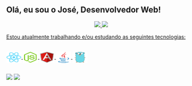 ## Olá, eu sou o José, Desenvolvedor Web!
<div align="center">
  <a href="https://github.com/josenadin01">
  <img height="180em" src="https://github-readme-stats.vercel.app/api?username=josenadin01&show_icons=true&theme=dracula&include_all_commits=true&count_private=true"/>
  <img height="180em" src="https://github-readme-stats.vercel.app/api/top-langs/?username=josenadin01&exclude_repo=nlw-06-payflow&layout=compact&langs_count=10&theme=dracula"/>
</div>
  
  Estou atualmente trabalhando e/ou estudando as seguintes tecnologias:
<div style="display: inline_block"><br>
  <img align="center" alt="José-React" height="30" width="40" src="https://raw.githubusercontent.com/devicons/devicon/master/icons/react/react-original.svg">
  <img align="center" alt="José-Node" height="30" width="40" src="https://raw.githubusercontent.com/devicons/devicon/master/icons/nodejs/nodejs-original.svg">
  <img align="center" alt="José-Angular" height="30" width="40" src="https://raw.githubusercontent.com/devicons/devicon/master/icons/angularjs/angularjs-original.svg">
  <img align="center" alt="José-Java" height="30" width="40" src="https://raw.githubusercontent.com/devicons/devicon/master/icons/java/java-original.svg">
  <img align="center" alt="José-Go" height="30" width="40" src="https://raw.githubusercontent.com/devicons/devicon/master/icons/go/go-original.svg">
</div>
  
  ##
 
<div> 
  <a href = "mailto:josenadin01@gmail.com"><img src="https://img.shields.io/badge/-Gmail-%23333?style=for-the-badge&logo=gmail&logoColor=white" target="_blank"></a>
  <a href="https://www.linkedin.com/in/josenadin/" target="_blank"><img src="https://img.shields.io/badge/-LinkedIn-%230077B5?style=for-the-badge&logo=linkedin&logoColor=white" target="_blank"></a> 

</div>
